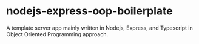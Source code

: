 # nodejs-express-oop-boilerplate
A template server app mainly written in Nodejs, Express, and Typescript in Object Oriented Programming approach.
